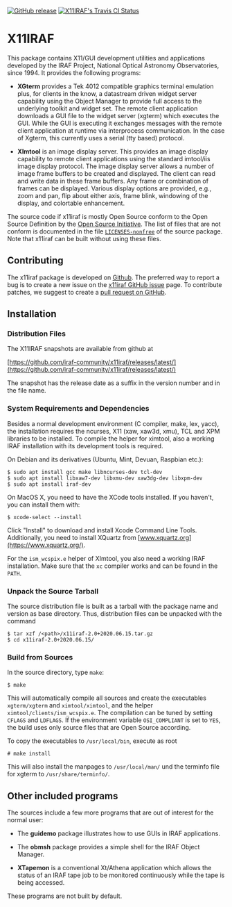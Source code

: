 [![GitHub release](https://img.shields.io/github/release/iraf-community/x11iraf.svg)](https://github.com/iraf-community/x11iraf/releases/latest)
[![X11IRAF's Travis CI Status](https://travis-ci.com/iraf-community/x11iraf.svg)](https://travis-ci.com/iraf-community/x11iraf)

# X11IRAF

This package contains X11/GUI development utilities and applications developed
by the IRAF Project, National Optical Astronomy Observatories, since 1994. It
provides the following programs:

 * **XGterm** provides a Tek 4012 compatible graphics terminal emulation plus,
   for clients in the know, a datastream driven widget server capability using
   the Object Manager to provide full access to the underlying toolkit and
   widget set.  The remote client application downloads a GUI file to the
   widget server (xgterm) which executes the GUI.  While the GUI is executing
   it exchanges messages with the remote client application at runtime via
   interprocess communication.  In the case of Xgterm, this currently uses a
   serial (tty based) protocol.

 * **XImtool** is an image display server.  This provides an image display
   capability to remote client applications using the standard imtool/iis
   image display protocol.  The image display server allows a number of image
   frame buffers to be created and displayed.  The client can read and write
   data in these frame buffers.  Any frame or combination of frames can be
   displayed.  Various display options are provided, e.g., zoom and pan, flip
   about either axis, frame blink, windowing of the display, and colortable
   enhancement.

The source code if x11iraf is mostly Open Source conform to the Open Source
Definition by the [Open Source Initiative](https://opensource.org/osd). 
The list of files that are not conform is documented in the file
[`LICENSES-nonfree`](https://github.com/iraf-community/x11iraf/blob/master/LICENSES-nonfree)
of the source package. Note that x11iraf can be built without using these
files.


## Contributing

The x11iraf package is developed on
[Github](https://github.com/iraf-community/x11iraf). The preferred way
to report a bug is to create a new issue on the [x11iraf GitHub
issue](https://github.com/iraf-community/x11iraf/issues) page.  To
contribute patches, we suggest to create a [pull request on
GitHub](https://github.com/iraf-community/x11iraf/pulls).


## Installation

### Distribution Files

The X11IRAF snapshots are available from github at

[https://github.com/iraf-community/x11iraf/releases/latest/](https://github.com/iraf-community/x11iraf/releases/latest/)

The snapshot has the release date as a suffix in the version number
and in the file name.


### System Requirements and Dependencies

Besides a normal development environment (C compiler, make, lex, yacc), the
installation requires the ncurses, X11 (xaw, xaw3d, xmu), TCL and XPM
libraries to be installed. To compile the helper for ximtool, also a working
IRAF installation with its development tools is required.

On Debian and its derivatives (Ubuntu, Mint, Devuan, Raspbian etc.):

    $ sudo apt install gcc make libncurses-dev tcl-dev
    $ sudo apt install libxaw7-dev libxmu-dev xaw3dg-dev libxpm-dev
    $ sudo apt install iraf-dev

On MacOS X, you need to have the XCode tools installed. If you
haven't, you can install them with:

    $ xcode-select --install

Click "Install" to download and install Xcode Command Line
Tools. Additionally, you need to install XQuartz from
[www.xquartz.org](https://www.xquartz.org/).

For the `ism_wcspix.e` helper of XImtool, you also need a working IRAF
installation. Make sure that the `xc` compiler works and can be found in the
`PATH`.


### Unpack the Source Tarball

The source distribution file is built as a tarball with the package
name and version as base directory. Thus, distribution files can be
unpacked with the command

    $ tar xzf /<path>/x11iraf-2.0+2020.06.15.tar.gz
    $ cd x11iraf-2.0+2020.06.15/


### Build from Sources

In the source directory, type `make`:

    $ make

This will automatically compile all sources and create the executables
`xgterm/xgterm` and `ximtool/ximtool`, and the helper
`ximtool/clients/ism_wcspix.e`. The compilation can be tuned by
setting `CFLAGS` and `LDFLAGS`. If the environment variable
`OSI_COMPLIANT` is set to `YES`, the build uses only source files that
are Open Source according.

To copy the executables to `/usr/local/bin`, execute as root

    # make install

This will also install the manpages to `/usr/local/man/` und the
terminfo file for xgterm to `/usr/share/terminfo/`.


## Other included programs

The sources include a few more programs that are out of interest for
the normal user:

 * The **guidemo** package illustrates how to use GUIs in IRAF applications.

 * The **obmsh** package provides a simple shell for the IRAF Object Manager.

 * **XTapemon** is a conventional Xt/Athena application which allows the status
   of an IRAF tape job to be monitored continuously while the tape is being
   accessed.

These programs are not built by default.
